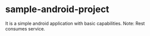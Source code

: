 # sample-android-project
It is a simple android application with basic capabilities. Note: Rest consumes service.
